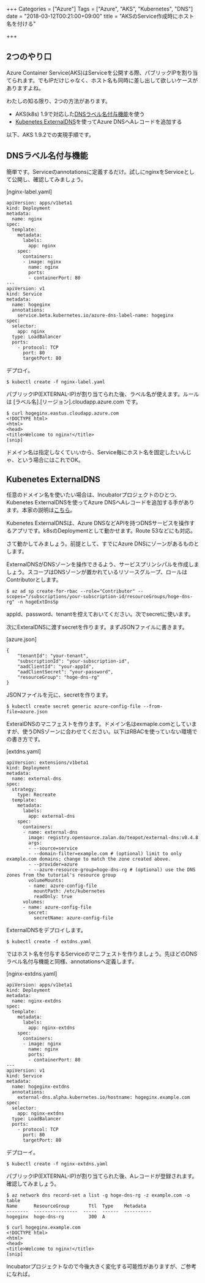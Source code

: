 +++
Categories = ["Azure"]
Tags = ["Azure", "AKS", "Kubernetes", "DNS"]
date = "2018-03-12T00:21:00+09:00"
title = "AKSのService作成時にホスト名を付ける"

+++

## 2つのやり口
Azure Container Service(AKS)はServiceを公開する際、パブリックIPを割り当てられます。でもIPだけじゃなく、ホスト名も同時に差し出して欲しいケースがありますよね。

わたしの知る限り、2つの方法があります。

* AKS(k8s) 1.9で対応した[DNSラベル名付与機能](https://github.com/kubernetes/kubernetes/pull/47849)を使う
* [Kubenetes ExternalDNS](https://github.com/kubernetes-incubator/external-dns)を使ってAzure DNSへAレコードを追加する

以下、AKS 1.9.2での実現手順です。

## DNSラベル名付与機能
簡単です。Serviceのannotationsに定義するだけ。試しにnginxをServiceとして公開し、確認してみましょう。

[nginx-label.yaml]
```
apiVersion: apps/v1beta1
kind: Deployment
metadata:
  name: nginx
spec:
  template:
    metadata:
      labels:
        app: nginx
    spec:
      containers:
      - image: nginx
        name: nginx
        ports:
        - containerPort: 80
---
apiVersion: v1
kind: Service
metadata:
  name: hogeginx
  annotations:
    service.beta.kubernetes.io/azure-dns-label-name: hogeginx
spec:
  selector:
    app: nginx
  type: LoadBalancer
  ports:
    - protocol: TCP
      port: 80
      targetPort: 80
```

デプロイ。
```
$ kubectl create -f nginx-label.yaml
```

パブリックIP(EXTERNAL-IP)が割り当てられた後、ラベル名が使えます。ルールは [ラベル名].[リージョン].cloudapp.azure.com です。
```
$ curl hogeginx.eastus.cloudapp.azure.com
<!DOCTYPE html>
<html>
<head>
<title>Welcome to nginx!</title>
[snip]
```

ドメイン名は指定しなくていいから、Service毎にホスト名を固定したいんじゃ、という場合にはこれでOK。

## Kubenetes ExternalDNS
任意のドメイン名を使いたい場合は、Incubatorプロジェクトのひとつ、Kubenetes ExternalDNSを使ってAzure DNSへAレコードを追加する手があります。本家の説明は[こちら](https://github.com/kubernetes-incubator/external-dns/blob/master/docs/tutorials/azure.md)。

Kubenetes ExternalDNSは、Azure DNSなどAPIを持つDNSサービスを操作するアプリです。k8sのDeploymentとして動かせます。Route 53などにも対応。

さて動かしてみましょう。前提として、すでにAzure DNSにゾーンがあるものとします。

ExternalDNSがDNSゾーンを操作できるよう、サービスプリンシパルを作成しましょう。スコープはDNSゾーンが置かれているリソースグループ、ロールはContributorとします。
```
$ az ad sp create-for-rbac --role="Contributor" --scopes="/subscriptions/your-subscription-id/resourceGroups/hoge-dns-rg" -n hogeExtDnsSp
```

appId、password、tenantを控えておいてください。次でsecretに使います。

次にExteralDNSに渡すsecretを作ります。まずJSONファイルに書きます。

[azure.json]
```
{
    "tenantId": "your-tenant",
    "subscriptionId": "your-subscription-id",
    "aadClientId": "your-appId",
    "aadClientSecret": "your-password",
    "resourceGroup": "hoge-dns-rg"
}
```

JSONファイルを元に、secretを作ります。
```
$ kubectl create secret generic azure-config-file --from-file=azure.json
```

ExteralDNSのマニフェストを作ります。ドメイン名はexmaple.comとしていますが、使うDNSゾーンに合わせてください。以下はRBACを使っていない環境での書き方です。

[extdns.yaml]
```
apiVersion: extensions/v1beta1
kind: Deployment
metadata:
  name: external-dns
spec:
  strategy:
    type: Recreate
  template:
    metadata:
      labels:
        app: external-dns
    spec:
      containers:
      - name: external-dns
        image: registry.opensource.zalan.do/teapot/external-dns:v0.4.8
        args:
        - --source=service
        - --domain-filter=example.com # (optional) limit to only example.com domains; change to match the zone created above.
        - --provider=azure
        - --azure-resource-group=hoge-dns-rg # (optional) use the DNS zones from the tutorial's resource group
        volumeMounts:
        - name: azure-config-file
          mountPath: /etc/kubernetes
          readOnly: true
      volumes:
      - name: azure-config-file
        secret:
          secretName: azure-config-file
```

ExternalDNSをデプロイします。
```
$ kubectl create -f extdns.yaml
```

ではホスト名を付与するServiceのマニフェストを作りましょう。先ほどのDNSラベル名付与機能と同様、annotationsへ定義します。

[nginx-extdns.yaml]
```
apiVersion: apps/v1beta1
kind: Deployment
metadata:
  name: nginx-extdns
spec:
  template:
    metadata:
      labels:
        app: nginx-extdns
    spec:
      containers:
      - image: nginx
        name: nginx
        ports:
        - containerPort: 80
---
apiVersion: v1
kind: Service
metadata:
  name: hogeginx-extdns
  annotations:
    external-dns.alpha.kubernetes.io/hostname: hogeginx.example.com
spec:
  selector:
    app: nginx-extdns
  type: LoadBalancer
  ports:
    - protocol: TCP
      port: 80
      targetPort: 80
```

デプローイ。
```
$ kubectl create -f nginx-extdns.yaml
```

パブリックIP(EXTERNAL-IP)が割り当てられた後、Aレコードが登録されます。確認してみましょう。
```
$ az network dns record-set a list -g hoge-dns-rg -z example.com -o table
Name      ResourceGroup       Ttl  Type    Metadata
--------  ----------------  -----  ------  ----------
hogeginx  hoge-dns-rg         300  A
```


```
$ curl hogeginx.example.com
<!DOCTYPE html>
<html>
<head>
<title>Welcome to nginx!</title>
[snip]
```

Incubatorプロジェクトなので今後大きく変化する可能性がありますが、ご参考になれば。